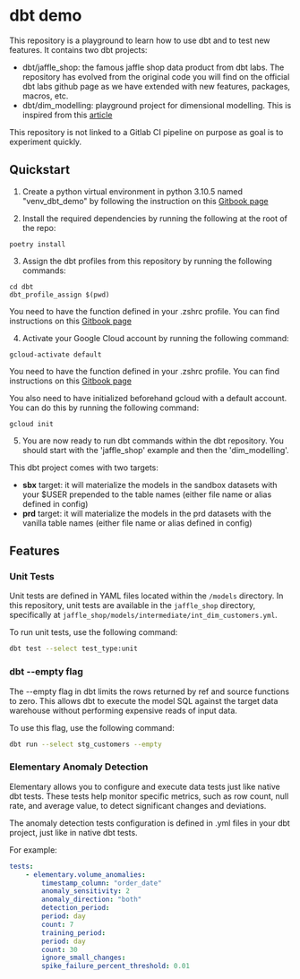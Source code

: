 # dbt demo

This repository is a playground to learn how to use dbt and to test new features. It contains
two dbt projects:
- dbt/jaffle_shop: the famous jaffle shop data product from dbt labs. The repository has evolved from the original
code you will find on the official dbt labs github page as we have extended with new features,
packages, macros, etc.
- dbt/dim_modelling: playground project for dimensional modelling. This is inspired from this [article](https://docs.getdbt.com/blog/kimball-dimensional-model)

This repository is not linked to a Gitlab CI pipeline on purpose as goal is to experiment
quickly.

## Quickstart

1. Create a python virtual environment in python 3.10.5 named "venv_dbt_demo" by following the
instruction on this [Gitbook page](https://astrafy.gitbook.io/technical-cookbook/python/local-development/python-setup-pyenv)

2. Install the required dependencies by running the following at the root of the repo:
```
poetry install
```

3. Assign the dbt profiles from this repository by running the following commands:
```
cd dbt
dbt_profile_assign $(pwd)
```
You need to have the function defined in your .zshrc profile. You can find instructions on this
[Gitbook page](https://astrafy.gitbook.io/data/dbt/configuration)

4. Activate your Google Cloud account by running the following command:
```
gcloud-activate default
```
You need to have the function defined in your .zshrc profile. You can find instructions on this
[Gitbook page](https://astrafy.gitbook.io/google-cloud/configuration/authentication)

You also need to have initialized beforehand gcloud with a default account. You can do this by running
the following command:
```
gcloud init
```

5. You are now ready to run dbt commands within the dbt repository. You should start with the
'jaffle_shop' example and then the 'dim_modelling'.

This dbt project comes with two targets:

- **sbx** target: it will materialize the models in the sandbox datasets with your $USER prepended to the table names (either file name or alias defined in config)
- **prd** target: it will materialize the models in the prd datasets with the vanilla table names (either file name or alias defined in config)

## Features

### Unit Tests

Unit tests are defined in YAML files located within the `/models` directory. In this repository, unit tests are available in the `jaffle_shop` directory, specifically at `jaffle_shop/models/intermediate/int_dim_customers.yml`.

To run unit tests, use the following command:

```sh
dbt test --select test_type:unit
```

### dbt --empty flag

The --empty flag in dbt limits the rows returned by ref and source functions to zero. This allows dbt to execute the model SQL against the target data warehouse without performing expensive reads of input data.

To use this flag, use the following command:

```sh
dbt run --select stg_customers --empty
```

### Elementary Anomaly Detection
Elementary allows you to configure and execute data tests just like native dbt tests. These tests help monitor specific metrics, such as row count, null rate, and average value, to detect significant changes and deviations.

The anomaly detection tests configuration is defined in .yml files in your dbt project, just like in native dbt tests.

For example:
```yml
tests:
    - elementary.volume_anomalies:
        timestamp_column: "order_date"
        anomaly_sensitivity: 2
        anomaly_direction: "both"
        detection_period:
        period: day
        count: 7
        training_period:
        period: day
        count: 30
        ignore_small_changes:
        spike_failure_percent_threshold: 0.01
```